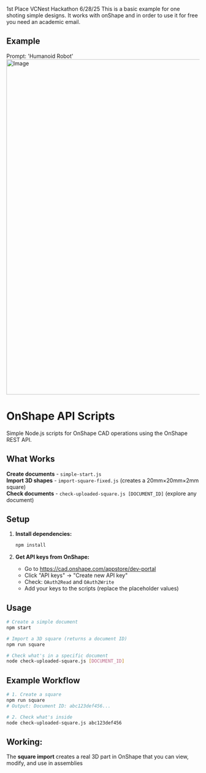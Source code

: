 1st Place VCNest Hackathon 6/28/25
This is a basic example for one shoting simple designs. It works with onShape and in order to use it for free you need an academic email. 

## Example
Prompt: 'Humanoid Robot'
<img width="1775" height="873" alt="Image" src="https://github.com/user-attachments/assets/74964e30-6cc0-4db2-b31b-2fc8708a6805" />

# OnShape API Scripts

Simple Node.js scripts for OnShape CAD operations using the OnShape REST API.

##  What Works

 **Create documents** - `simple-start.js`  
 **Import 3D shapes** - `import-square-fixed.js` (creates a 20mm×20mm×2mm square)  
 **Check documents** - `check-uploaded-square.js [DOCUMENT_ID]` (explore any document)

##  Setup

1. **Install dependencies:**
   ```bash
   npm install
   ```

2. **Get API keys from OnShape:**
   - Go to https://cad.onshape.com/appstore/dev-portal
   - Click "API keys" → "Create new API key"  
   - Check: `OAuth2Read` and `OAuth2Write`
   - Add your keys to the scripts (replace the placeholder values)

##  Usage

```bash
# Create a simple document
npm start

# Import a 3D square (returns a document ID)
npm run square

# Check what's in a specific document
node check-uploaded-square.js [DOCUMENT_ID]
```

##  Example Workflow

```bash
# 1. Create a square
npm run square
# Output: Document ID: abc123def456...

# 2. Check what's inside
node check-uploaded-square.js abc123def456
```

##  Working:

The **square import** creates a real 3D part in OnShape that you can view, modify, and use in assemblies


